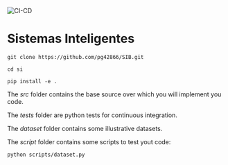 ![CI-CD](https://github.com/pg428/SIB/actions/workflows/main.yaml/badge.svg)

# Sistemas Inteligentes





`git clone https://github.com/pg42866/SIB.git`

`cd si`

`pip install -e .`



The *src* folder contains the base source over which you will implement you code.

The *tests* folder are python tests for continuous integration.

The *dataset* folder contains some illustrative datasets.

The *script* folder contains some scripts to test yout code:

`python scripts/dataset.py`